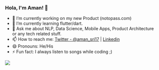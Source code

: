 ### Hola, I'm Aman! 👋

- 🔭 I’m currently working on my new Product (notopass.com)
- 🌱 I’m currently learning flutter/dart.
- 💬 Ask me about NLP, Data Science, Mobile Apps, Product Architecture or any tech related stuff.
- 📫 How to reach me: [Twitter - @aman_sri17](https://twitter.com/aman_sri17) | [Linkedin](https://www.linkedin.com/in/aman-srivastava-a8bb1285/)
- 😄 Pronouns: He/His
- ⚡ Fun fact: I always listen to songs while coding ;)

<img src="https://github-readme-stats.vercel.app/api?username=amansrivastava17&&show_icons=true&title_color=ffffff&icon_color=bb2acf&text_color=daf7dc&bg_color=191919">
